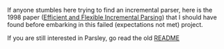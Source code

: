 If anyone stumbles here trying to find an incremental parser, here is the 1998 paper ([Efficient and Flexible Incremental Parsing](https://www.researchgate.net/profile/SL_Graham/publication/2377179_Efficient_and_Flexible_Incremental_Parsing/links/004635294e13f23ef1000000/Efficient-and-Flexible-Incremental-Parsing.pdf
)) that I should have found before embarking in this failed (expectations not met) project.

If you are still interested in Parsley, go read the old [README](DONTREADME.md)
